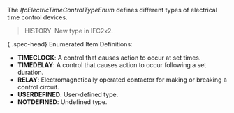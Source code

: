 The _IfcElectricTimeControlTypeEnum_ defines different types of electrical time control devices.

> HISTORY&nbsp; New type in IFC2x2.

{ .spec-head}
Enumerated Item Definitions:

* **TIMECLOCK**: A control that causes action to occur at set times.
* **TIMEDELAY**: A control that causes action to occur following a set duration.
* **RELAY**: Electromagnetically operated contactor for making or breaking a control circuit.
* **USERDEFINED**: User-defined type.
* **NOTDEFINED**: Undefined type.